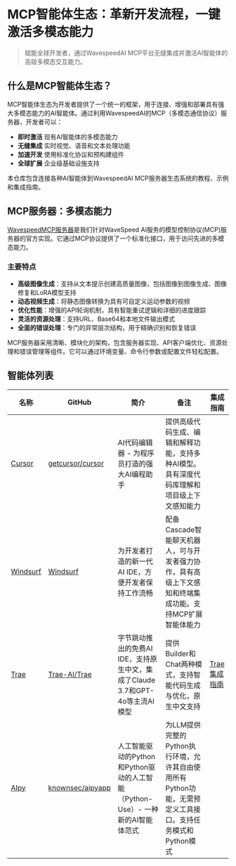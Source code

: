 # MCP智能体生态：革新开发流程，一键激活多模态能力

> 赋能全球开发者，通过WavespeedAI MCP平台无缝集成并激活AI智能体的高级多模态交互能力。

## 什么是MCP智能体生态？

MCP智能体生态为开发者提供了一个统一的框架，用于连接、增强和部署具有强大多模态能力的AI智能体。通过利用WavespeedAI的MCP（多模态通信协议）服务器，开发者可以：

- **即时激活** 现有AI智能体的多模态能力
- **无缝集成** 实时视觉、语音和文本处理功能
- **加速开发** 使用标准化协议和预构建组件
- **全球扩展** 企业级基础设施支持

本仓库包含连接各种AI智能体到WavespeedAI MCP服务器生态系统的教程、示例和集成指南。

## MCP服务器：多模态能力

[WavespeedMCP服务器](https://github.com/WaveSpeedAI/mcp-server)是我们针对WaveSpeed AI服务的模型控制协议(MCP)服务器的官方实现。它通过MCP协议提供了一个标准化接口，用于访问先进的多模态能力。

### 主要特点

- **高级图像生成**：支持从文本提示创建高质量图像，包括图像到图像生成、图像修复和LoRA模型支持
- **动态视频生成**：将静态图像转换为具有可自定义运动参数的视频
- **优化性能**：增强的API轮询机制，具有智能重试逻辑和详细的进度跟踪
- **灵活的资源处理**：支持URL、Base64和本地文件输出模式
- **全面的错误处理**：专门的异常层次结构，用于精确识别和恢复错误

MCP服务器采用清晰、模块化的架构，包含服务器实现、API客户端优化、资源处理和错误管理等组件。它可以通过环境变量、命令行参数或配置文件轻松配置。

## 智能体列表
|名称|GitHub|简介|备注|集成指南|
|---|---|---|---|---|
|[Cursor](https://cursor.com) |[getcursor/cursor](https://github.com/getcursor/cursor)|AI代码编辑器 - 为程序员打造的强大AI编程助手|提供高级代码生成、编辑和解释功能，支持多种AI模型。具有深度代码库理解和项目级上下文感知能力||
|[Windsurf](https://windsurf.com) |[Windsurf](https://windsurf.com)|为开发者打造的新一代AI IDE，方便开发者保持工作流畅|配备Cascade智能聊天机器人，可与开发者强力协作，具有高级上下文感知和终端集成功能。支持MCP扩展智能体能力||
|[Trae](https://www.trae.ai) |[Trae-AI/Trae](https://github.com/Trae-AI/Trae)|字节跳动推出的免费AI IDE，支持原生中文，集成了Claude 3.7和GPT-4o等主流AI模型|提供Builder和Chat两种模式，支持智能代码生成与优化，原生中文支持|[Trae集成指南](./integrations/trae_integration.md)|
|[AIpy](https://www.aipy.app/) |[knownsec/aipyapp](https://github.com/knownsec/aipyapp)|人工智能驱动的Python和Python驱动的人工智能（Python-Use）- 一种新的AI智能体范式|为LLM提供完整的Python执行环境，允许其自由使用所有Python功能，无需预定义工具接口。支持任务模式和Python模式||